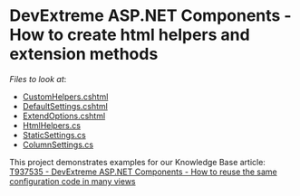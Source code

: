 # DevExtreme ASP.NET Components - How to create html helpers and extension methods
<!-- default file list -->
*Files to look at*:

* [CustomHelpers.cshtml](./CS/HtmlHelpersExtensions/Views/Home/CustomHelpers.cshtml)
* [DefaultSettings.cshtml](./CS/HtmlHelpersExtensions/Views/Home/DefaultSettings.cshtml)
* [ExtendOptions.cshtml](./CS/HtmlHelpersExtensions/Views/Home/ExtendOptions.cshtml)
* [HtmlHelpers.cs](./CS/HtmlHelpersExtensions/Helpers/HtmlHelpers.cs)
* [StaticSettings.cs](./CS/HtmlHelpersExtensions/Helpers/StaticSettings.cs)
* [ColumnSettings.cs](./CS/HtmlHelpersExtensions/Helpers/ColumnSettings.cs)

<!-- default file list end -->

This project demonstrates examples for our Knowledge Base article: [T937535 - DevExtreme ASP.NET Components - How to reuse the same configuration code in many views](https://supportcenter.devexpress.com/ticket/details/t937535/devextreme-asp-net-components-how-to-reuse-the-same-configuration-code-in-many-views)

